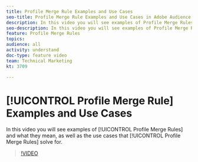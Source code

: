 ```yaml
---
title: Profile Merge Rule Examples and Use Cases
seo-title: Profile Merge Rule Examples and Use Cases in Adobe Audience Manager.
description: In this video you will see examples of Profile Merge Rules and what they mean, as well as the use cases that Profile Merge Rules solve for.
seo-description: In this video you will see examples of Profile Merge Rules and what they mean, as well as the use cases that Profile Merge Rules solve for Adobe Audience Manager.
feature: Profile Merge Rules
topics: 
audience: all
activity: understand
doc-type: feature video
team: Technical Marketing
kt: 3709

---
```


# [!UICONTROL Profile Merge Rule] Examples and Use Cases

In this video you will see examples of [!UICONTROL Profile Merge Rules] and what they mean, as well as the use cases that [!UICONTROL Profile Merge Rules] solve for.

>[!VIDEO](https://video.tv.adobe.com/v/28975/?quality=12)
